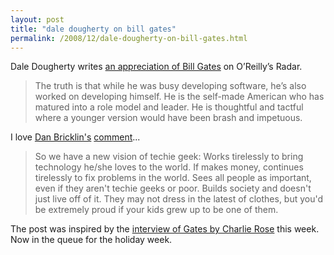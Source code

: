 ```yaml
---
layout: post
title: "dale dougherty on bill gates"
permalink: /2008/12/dale-dougherty-on-bill-gates.html
---
```


<p>Dale Dougherty writes <a href="http://radar.oreilly.com/2008/12/admiring-bill-gates.html">an appreciation of Bill Gates</a> on O&#8217;Reilly&#8217;s Radar.</p>

<blockquote>
The truth is that while he was busy developing software, he&#8217;s also worked on developing himself. He is the self-made American who has matured into a role model and leader. He is thoughtful and tactful where a younger version would have been brash and impetuous.
</blockquote>

<p>I love <a href="http://www.bricklin.com/">Dan Bricklin's</a> <a href="http://radar.oreilly.com/2008/12/admiring-bill-gates.html#comment-2049548">comment</a>...</p>

<blockquote>
So we have a new vision of techie geek: Works tirelessly to bring technology he/she loves to the world. If makes money, continues tirelessly to fix problems in the world. Sees all people as important, even if they aren't techie geeks or poor. Builds society and doesn't just live off of it. They may not dress in the latest of clothes, but you'd be extremely proud if your kids grew up to be one of them.
</blockquote>    

<p>The post was inspired by the <a href="http://www.charlierose.com/view/interview/9875">interview of Gates by Charlie Rose</a> this week.  Now in the queue for the holiday week.</p>


